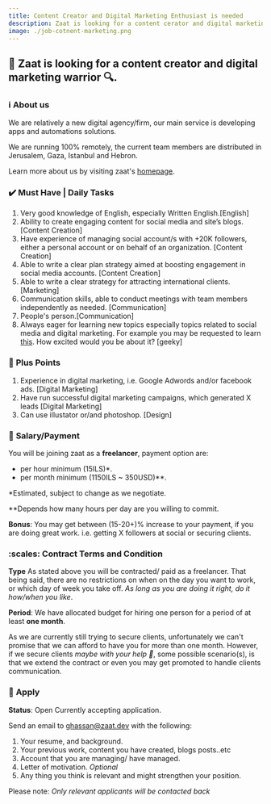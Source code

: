 ```yaml
---
title: Content Creator and Digital Marketing Enthusiast is needed
description: Zaat is looking for a content cerator and digital marketing warrior, click to learn more...
image: ./job-cotnent-marketing.png
---
```


## :mega: Zaat is looking for a content creator and digital marketing warrior :mag:. 

### :information_source: **About us** 

We are relatively a new digital agency/firm, our main service is developing apps and automations solutions.

We are running 100% remotely, the current team members are distributed in Jerusalem, Gaza, Istanbul and Hebron.
 

Learn more about us by visiting zaat's [homepage](https://zaat.dev).

### :heavy_check_mark: **Must Have | Daily Tasks**
1. Very good knowledge of English, especially Written English.[English]
1. Ability to create engaging content for social media and site’s blogs.[Content Creation]
1. Have experience of managing social account/s with +20K followers, either a personal account or on behalf of an organization. [Content Creation]
1. Able to write a clear plan strategy aimed at boosting engagement in social media accounts. [Content Creation]
1. Able to write a clear strategy for attracting international clients. [Marketing]   
1. Communication skills, able to conduct meetings with team members independently as needed. [Communication]
1. People's person.[Communication]
1. Always eager for learning new topics especially topics related to social media and digital marketing. For example you may be requested to learn [this](https://learndigital.withgoogle.com/digitalgarage/course/digital-marketing). How excited would you be about it? [geeky]
    
### :stars: **Plus Points**
1. Experience in digital marketing, i.e. Google Adwords and/or facebook ads. [Digital Marketing]
1. Have run successful digital marketing campaigns, which generated X leads [Digital Marketing]
1. Can use illustator or/and photoshop. [Design] 


### :money_with_wings: **Salary/Payment**
You will be joining zaat as a **freelancer**, payment option are:
- per hour minimum  (15ILS)*.
- per month minimum (1150ILS ~ 350USD)**. 

*Estimated, subject to change as we negotiate. 

**Depends how many hours per day are you willing to commit.

**Bonus**: You may get between (15-20+)% increase to your payment, if you are doing great work. i.e. getting X followers at social or securing clients. 

### :scales:  **Contract Terms and Condition**

**Type**
As stated above you will be contracted/ paid as a freelancer. That being said, there are no restrictions on when on the day you want to work, or which day of week you take off. _As long as you are doing it right, do it how/when you like_.

**Period**:
We have allocated budget for hiring one person for a period of at least **one month**. 

As we are currently still trying to secure clients, unfortunately we can't promise that we can afford to have you for more than one month. However, if we secure clients *maybe with your help :pray:*, some possible scenario(s), is that we extend the contract or even you may get promoted to handle clients communication. 


### :paperclip: **Apply** 
**Status**: Open Currently accepting application.
 
Send an email to [ghassan@zaat.dev](ghassan@zaat.dev) with the following:
1. Your resume, and background.
1. Your previous work, content you have created, blogs posts..etc 
1. Account that you are managing/ have managed.
1. Letter of motivation. *Optional*  
1. Any thing you think is relevant and might strengthen your position.

Please note: *Only relevant applicants will be contacted back*
